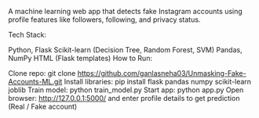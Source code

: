 A machine learning web app that detects fake Instagram accounts using profile features like followers, following, and privacy status.

Tech Stack:

Python, Flask
Scikit-learn (Decision Tree, Random Forest, SVM)
Pandas, NumPy
HTML (Flask templates)
How to Run:

Clone repo: git clone https://github.com/ganlasneha03/Unmasking-Fake-Accounts-ML.git
Install libraries: pip install flask pandas numpy scikit-learn joblib
Train model: python train_model.py
Start app: python app.py
Open browser: http://127.0.0.1:5000/ and enter profile details to get prediction (Real / Fake account)
